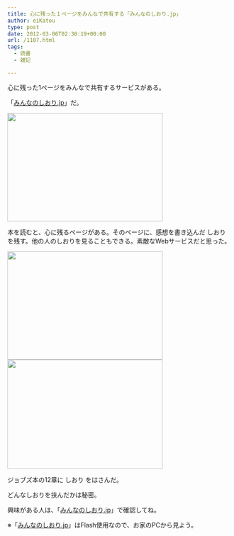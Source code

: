 ```yaml
---
title: 心に残った１ページをみんなで共有する「みんなのしおり.jp」
author: eiKatou
type: post
date: 2012-03-06T02:30:19+00:00
url: /1107.html
tags:
  - 読書
  - 雑記

---
```

心に残った1ページをみんなで共有するサービスがある。
  
「[みんなのしおり.jp][1]」だ。

[<img src="http://eikatou.net/blog/wp-content/uploads/2012/03/20120305a.png" alt="" title="20120305a" width="350" height="244" class="alignnone size-full wp-image-1108" srcset="/uploads/2012/03/20120305a.png 350w, /uploads/2012/03/20120305a-300x209.png 300w" sizes="(max-width: 350px) 100vw, 350px" />][1]

<!--more-->

本を読むと、心に残るページがある。そのページに、感想を書き込んだ しおり を残す。他の人のしおりを見ることもできる。素敵なWebサービスだと思った。

<img class="alignnone size-full wp-image-1109" title="20120305b" src="http://eikatou.net/blog/wp-content/uploads/2012/03/20120305b.png" alt="" width="350" height="244" srcset="/uploads/2012/03/20120305b.png 350w, /uploads/2012/03/20120305b-300x209.png 300w" sizes="(max-width: 350px) 100vw, 350px" />
  
<img src="http://eikatou.net/blog/wp-content/uploads/2012/03/20120305c.png" alt="" title="20120305c" width="350" height="246" class="alignnone size-full wp-image-1110" srcset="/uploads/2012/03/20120305c.png 350w, /uploads/2012/03/20120305c-300x210.png 300w" sizes="(max-width: 350px) 100vw, 350px" />
  
ジョブズ本の12章に しおり をはさんだ。 

どんなしおりを挟んだかは秘密。
  
興味がある人は、「[みんなのしおり.jp][1]」で確認してね。

※「[みんなのしおり.jp][1]」はFlash使用なので、お家のPCから見よう。

 [1]: http://minnanoshiori.jp/
